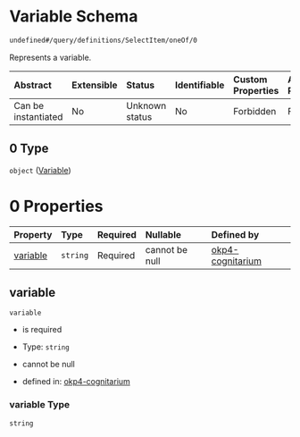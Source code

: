 # Variable Schema

```txt
undefined#/query/definitions/SelectItem/oneOf/0
```

Represents a variable.

| Abstract            | Extensible | Status         | Identifiable | Custom Properties | Additional Properties | Access Restrictions | Defined In                                                                     |
| :------------------ | :--------- | :------------- | :----------- | :---------------- | :-------------------- | :------------------ | :----------------------------------------------------------------------------- |
| Can be instantiated | No         | Unknown status | No           | Forbidden         | Forbidden             | none                | [okp4-cognitarium.json\*](schema/okp4-cognitarium.json "open original schema") |

## 0 Type

`object` ([Variable](okp4-cognitarium-querymsg-definitions-selectitem-oneof-variable.md))

# 0 Properties

| Property              | Type     | Required | Nullable       | Defined by                                                                                                                                                                       |
| :-------------------- | :------- | :------- | :------------- | :------------------------------------------------------------------------------------------------------------------------------------------------------------------------------- |
| [variable](#variable) | `string` | Required | cannot be null | [okp4-cognitarium](okp4-cognitarium-querymsg-definitions-selectitem-oneof-variable-properties-variable.md "undefined#/query/definitions/SelectItem/oneOf/0/properties/variable") |

## variable

`variable`

* is required

* Type: `string`

* cannot be null

* defined in: [okp4-cognitarium](okp4-cognitarium-querymsg-definitions-selectitem-oneof-variable-properties-variable.md "undefined#/query/definitions/SelectItem/oneOf/0/properties/variable")

### variable Type

`string`
